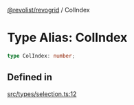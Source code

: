 [@revolist/revogrid](README.md) / ColIndex

# Type Alias: ColIndex

```ts
type ColIndex: number;
```

## Defined in

[src/types/selection.ts:12](https://github.com/revolist/revogrid/blob/c9c4fc1791ac452c4c9470419263ce544ebb624f/src/types/selection.ts#L12)
